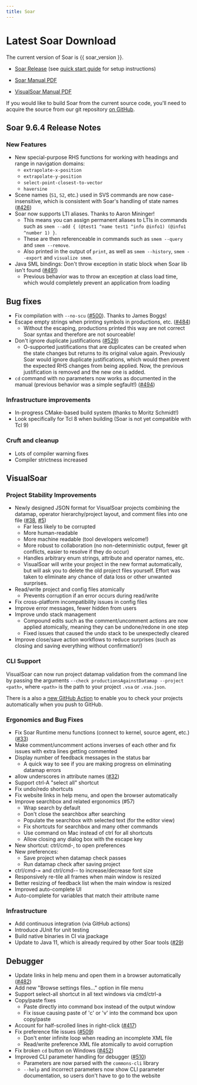 ```yaml
---
title: Soar
---
```


# Latest Soar Download

The current version of Soar is {{ soar_version }}.
<!-- markdown-link-check-disable-next-line -->
*   [Soar Release](https://github.com/SoarGroup/Soar/releases/download/releases%2F{{soar_version}}/SoarSuite_{{soar_version}}-Multiplatform.zip)
(see [quick start guide](../../home/QuickStart.md) for setup instructions)
<!-- markdown-link-check-disable-next-line -->
*   [Soar Manual PDF](https://github.com/SoarGroup/Soar/releases/download/releases%2F{{soar_version}}/SoarManual.pdf)
<!-- markdown-link-check-disable-next-line -->
*   [VisualSoar Manual PDF](https://github.com/SoarGroup/Soar/releases/download/releases%2F{{soar_version}}/VisualSoar_UsersManual.pdf)

If you would like to build Soar from the current source code, you'll need to
acquire the source from our git repository [on GitHub](https://github.com/SoarGroup/Soar).

## Soar 9.6.4 Release Notes

### New Features

*   New special-purpose RHS functions for working with headings and range in
navigation domains:
    *   `extrapolate-x-position`
    *   `extrapolate-y-position`
    *   `select-point-closest-to-vector`
    *   `haversine`
*   Scene names (`S1`, `S2`, etc.) used in SVS commands are now case-insensitive,
which is consistent with Soar's handling of state names ([#426](https://github.com/SoarGroup/Soar/issues/426))
*   Soar now supports LTI aliases. Thanks to Aaron Mininger!
    *   This means you can assign permanent aliases to LTIs in commands such as
    `smem --add { (@test1 ^name test1 ^info @info1) (@info1 ^number 1) }`.
    *   These are then referenceable in commands such as `smem --query` and
    `smem --remove`.
    *   Also printed in the output of `print`, as well as `smem --history`,
    `smem --export` and `visualize smem`.
*   Java SML bindings: Don't throw exception in static block when Soar lib isn't
found ([#491](https://github.com/SoarGroup/Soar/issues/491))
    *   Previous behavior was to throw an exception at class load time, which would
    completely prevent an application from loading

## Bug fixes

*   Fix compilation with `--no-scu` ([#500](https://github.com/SoarGroup/Soar/issues/500)).
Thanks to James Boggs!
*   Escape empty strings when printing symbols in productions, etc. ([#484](https://github.com/SoarGroup/Soar/issues/484))
    *   Without the escaping, productions printed this way are not correct Soar
    syntax and therefore are not sourceable!
*   Don't ignore duplicate justifications ([#529](https://github.com/SoarGroup/Soar/issues/529))
    *   O-supported justifications that are duplicates can be created when the
    state changes but returns to its original value again. Previously Soar would
    ignore duplicate justifications, which would then prevent the expected RHS
    changes from being applied. Now, the previous justification is removed and
    the new one is added.
*   `cd` command with no parameters now works as documented in the manual (previous
behavior was a simple segfault!) ([#494](https://github.com/SoarGroup/Soar/issues/494))

### Infrastructure improvements

*   In-progress CMake-based build system (thanks to Moritz Schmidt!)
*   Look specifically for Tcl 8 when building (Soar is not yet compatible with
Tcl 9)

### Cruft and cleanup

*   Lots of compiler warning fixes
*   Compiler strictness increased

## VisualSoar

### Project Stability Improvements

*   Newly designed JSON format for VisualSoar projects combining the datamap, operator
hierarchy/project layout, and comment files into one file ([#38](https://github.com/SoarGroup/VisualSoar/issues/38),
[#5](https://github.com/SoarGroup/VisualSoar/issues/5))
    *   Far less likely to be corrupted
    *   More human-readable
    *   More machine readable (tool developers welcome!)
    *   More robust to collaboration (no non-deterministic output, fewer git conflicts,
    easier to resolve if they do occur)
    *   Handles arbitrary enum strings, attribute and operator names, etc.
    *   VisualSoar will write your project in the new format automatically, but
    will ask you to delete the old project files yourself. Effort was taken to
    eliminate any chance of data loss or other unwanted surprises.
*   Read/write project and config files atomically
    *   Prevents corruption if an error occurs during read/write
*   Fix cross-platform incompatibility issues in config files
*   Improve error messages, fewer hidden from users
*   Improve undo stack management
    *   Compound edits such as the comment/uncomment actions are now applied atomically,
    meaning they can be undone/redone in one step
    *   Fixed issues that caused the undo stack to be unexpectedly cleared
*   Improve close/save action workflows to reduce surprises (such as closing and
saving everything without confirmation!)

### CLI Support

VisualSoar can now run project datamap validation from the command line by passing
the arguments `--check productionsAgainstDatamap --project <path>`, where `<path>`
is the path to your project `.vsa` or `.vsa.json`.

There is a also a [new GitHub Action](https://github.com/marketplace/actions/soar-datamap-validation)
to enable you to check your projects automatically when you push to GitHub.

### Ergonomics and Bug Fixes

*   Fix Soar Runtime menu functions (connect to kernel, source agent, etc.) ([#33](https://github.com/SoarGroup/VisualSoar/issues/33))
*   Make comment/uncomment actions inverses of each other and fix issues with extra
lines getting commented
*   Display number of feedback messages in the status bar
    *   A quick way to see if you are making progress on eliminating datamap errors
*   allow underscores in attribute names ([#32](https://github.com/SoarGroup/VisualSoar/issues/32))
*   Support ctrl-A "select all" shortcut
*   Fix undo/redo shortcuts
*   Fix website links in help menu, and open the browser automatically
*   Improve searchbox and related ergonomics (#57)
    *   Wrap search by default
    *   Don't close the searchbox after searching
    *   Populate the searchbox with selected text (for the editor view)
    *   Fix shortcuts for searchbox and many other commands
    *   Use command on Mac instead of ctrl for all shortcuts
    *   Allow closing any dialog box with the escape key
*   New shortcut: ctrl/cmd-, to open preferences
*   New preferences:
    *   Save project when datamap check passes
    *   Run datamap check after saving project
*   ctrl/cmd-= and ctrl/cmd-- to increase/decrease font size
*   Responsively re-tile all frames when main window is resized
*   Better resizing of feedback list when the main window is resized
*   Improved auto-complete UI
*   Auto-complete for variables that match their attribute name

### Infrastructure

*   Add continuous integration (via GitHub actions)
*   Introduce JUnit for unit testing
*   Build native binaries in CI via jpackage
*   Update to Java 11, which is already required by other Soar tools ([#29](https://github.com/SoarGroup/VisualSoar/issues/29))

## Debugger

*   Update links in help menu and open them in a browser automatically ([#482](https://github.com/SoarGroup/Soar/issues/482))
*   Add new "Browse settings files..." option in file menu
*   Support select-all shortcut in all text windows via cmd/ctrl-a
*   Copy/paste fixes
    *   Paste directly into command box instead of the output window
    *   Fix issue causing paste of 'c' or 'v' into the command box upon copy/paste
*   Account for half-scrolled lines in right-click ([#417](https://github.com/SoarGroup/Soar/issues/417))
*   Fix preference file issues ([#509](https://github.com/SoarGroup/Soar/issues/509))
    *   Don't enter infinite loop when reading an incomplete XML file
    *   Read/write preference XML file atomically to avoid corruption
*   Fix broken `cd` button on Windows ([#452](https://github.com/SoarGroup/Soar/issues/452))
*   Improved CLI parameter handling for debugger ([#510](https://github.com/SoarGroup/Soar/issues/510))
    *   Parameters are now parsed with the `commons-cli` library
    *   `--help` and incorrect parameters now show CLI parameter documentation,
    so users don't have to go to the website

